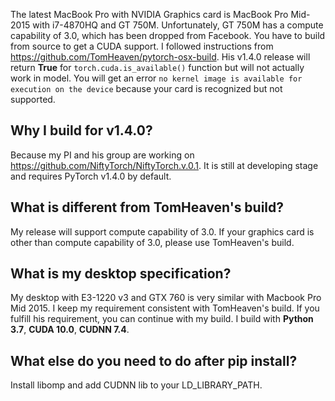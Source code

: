 The latest MacBook Pro with NVIDIA Graphics card is MacBook Pro Mid-2015 with i7-4870HQ and GT 750M. Unfortunately, GT 750M has a compute capability of 3.0, which has been dropped from Facebook. You have to build from source to get a CUDA support. I followed instructions from https://github.com/TomHeaven/pytorch-osx-build. His v1.4.0 release will return **True** for ```torch.cuda.is_available()``` function but will not actually work in model. You will get an error ```no kernel image is available for execution on the device``` because your card is recognized but not supported.

## Why I build for v1.4.0?
Because my PI and his group are working on https://github.com/NiftyTorch/NiftyTorch.v.0.1. It is still at developing stage and requires PyTorch v1.4.0 by default.

## What is different from TomHeaven's build?
My release will support compute capability of 3.0. If your graphics card is other than compute capability of 3.0, please use TomHeaven's build.

## What is my desktop specification?
My desktop with E3-1220 v3 and GTX 760 is very similar with Macbook Pro Mid 2015. I keep my requirement consistent with TomHeaven's build. If you fulfill his requirement, you can continue with my build. I build with **Python 3.7**, **CUDA 10.0**, **CUDNN 7.4**.

## What else do you need to do after pip install?
Install libomp and add CUDNN lib to your LD_LIBRARY_PATH.
